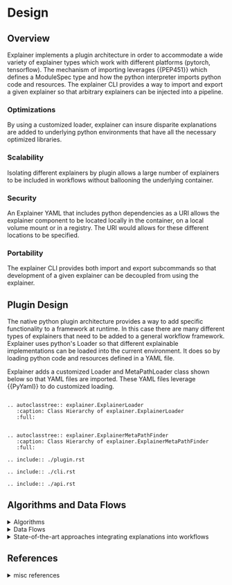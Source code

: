 # Design

## Overview

Explainer implements a plugin architecture in order to accommodate a wide variety of explainer types which work with different platforms (pytorch, tensorflow). The mechanism of importing leverages {{PEP451}} which defines a ModuleSpec type and how the python interpreter imports python code and resources. The explainer CLI provides a way to import and export a given explainer so that arbitrary explainers can be injected into a pipeline. 

### Optimizations

By using a customized loader, explainer can insure disparite explanations are added to underlying python environments that have all the necessary optimized libraries. 


### Scalability

Isolating different explainers by plugin allows a large number of explainers to be included in workflows without ballooning the underlying container.


### Security

An Explainer YAML that includes python dependencies as a URI allows the explainer component to be located locally in the container, on a local volume mount or in a registry. The URI would allows for these different locations to be specified.


### Portability

The explainer CLI provides both import and export subcommands so that development of a given explainer can be decoupled from using the explainer. 

## Plugin Design

The native python plugin architecture provides a way to add specific functionality to a framework at runtime. In this case there are many different types of explainers that need to be added to a general workflow framework. Explainer uses python's Loader so that different explainable implementations can be loaded into the current environment.
It does so by loading python code and resources defined in a YAML file.


Explainer adds a customized Loader and MetaPathLoader class shown below so that YAML files are imported. These YAML files leverage {{PyYaml}} to do customized loading.


```{eval-rst}

.. autoclasstree:: explainer.ExplainerLoader
   :caption: Class Hierarchy of explainer.ExplainerLoader
   :full:

```

```{eval-rst}

.. autoclasstree:: explainer.ExplainerMetaPathFinder
   :caption: Class Hierarchy of explainer.ExplainerMetaPathFinder
   :full:

```

```{eval-rst}
.. include:: ./plugin.rst
```

```{eval-rst}
.. include:: ./cli.rst
```


```{eval-rst}
.. include:: ./api.rst
```

## Algorithms and Data Flows

<details>
<summary>Algorithms</summary>


```{mermaid}
:caption: "Explainability based on Algorithms{cite}`chou2022counterfactuals`"

%%{
  init: { "flowchart": { "htmlLabels": true, "curve": "linear" } }
}%%

flowchart LR
    A[Algorithm] --> B{Is\nyour\nmodel\ninterpretable?}
    B -->|Yes| C[Use\nIntrinsic\nmethods]
    B -->|No| D{Explain\nindividual\npredictions\nor\nentire\nmodel?}
    D -->|Entire Model| F{"Does\nyour\nmodel\nhave\na\nstandard\narchitecture?"}
    D -->|Individual Predictions| J{"Does\nyour\nmodel\nhave\na\nstandard\narchitecture?"}
    D -->|Both| E
    F -->|No| K["Model\nagnostic\nmethods\nlike\nPartial\nDependence\nplots"]
    F -->|Yes| L["Use\nModel\nspecific\nglobal\nmethods\nlike\nXGBoost"]
    J -->|Yes| M["Model\nspecific\nlocal\nmethods\nlike\nGrad-CAM</b>"]
    J -->|No| E
    E["SHAP\nor\nLIME"]
    classDef leafName fill:#00f,color:#fff;
    class C,E,K,L,M leafName;
```

* {{YANG202229}}
* {{ZHU202253}}
* {{HOLZINGER202128}}

</details>

<details>
<summary>Data Flows</summary>


```{mermaid}
:caption: "Explainable Data{cite}`bennetot2021practical`"

%%{
  init: { "flowchart": { "htmlLabels": true, "curve": "linear" } }
}%%

flowchart LR
    A[Data] --> B{Tabular Data?}
    B -->|Yes| C{Interactive\nExplanation?}
    B -->|No| E{Text Data?}
    C -->|Yes| D["Logic\nTensor\nNetworks\n(<b>LTN</b>)"]
    C -->|No| G{CounterFactual\nExplanation?}
    E -->|Yes| F["Transformer\nInterpret"]
    E -->|No| J{"Image Data?"}
    J -->|Yes| K["Gradient-weighted\nClass\nActivation\nMapping\n(<b>Grad-CAM)</b>"]
    J -->|No| L["Layer-wise\nRelevance\nPropagation\n(<b>LDP</b>)"]
    G -->|Yes| H["Diverse\nCounterfactual\nExplanations\n(<b>DICE</b>) fa:fa-external-link-alt"]
    G -->|No| I["Shapley\nAdditive\nExplanations\n(<b>SHAP</b>)"]
    classDef leafName fill:#00f,color:#fff;
    class D,F,H,I,K,L leafName;
```

* Logic Tensor Networks: See {cite}`bennetot2021practical`
* See {cite}`logictensornetworks`
* See {cite}`mothilal2020explaining`

</details>

<details>
<summary>State-of-the-art approaches integrating explanations into workflows</summary>

### transformer-interpret and path-explain

transformer-interpret
: This library{{TransformersInterpret}} adds an explainer to any HuggingFace transformer. The python package combines both HuggingFace {{Transformers}} and {{Captum}}. The choice of a model within the HuggingFace {{Transformers}} library is done by using {{AutoClasses}}. An example of the API is shown below:

> model = AutoModel.from_pretrained("bert-base-cased")


In this case, the pretrained model "bert-base-cased" will be downloaded from the HuggingFace model repo on huggingface.co, added to a local python class cache and imported into the current python environment. The type of framework used with the pretained model is determined by the path or an additional boolean parameter in the method of from_tf. The bert model returned from the method differs depending on whether PyTorch or TensorFlow is used (see figures below).


```{eval-rst}

.. autoclasstree:: transformers.AutoModelForSequenceClassification
   :caption: Class Hierarchy of transformers.AutoModelForSequenceClassification
   :full:

```

```{eval-rst}

.. autoclasstree:: transformers.models.bert.BertModel
   :caption: Class Hierarchy of transformers.models.bert.BertModel for pytorch
   :full:

```

```{eval-rst}

.. autoclasstree:: transformers.models.bert.TFBertModel
   :caption: Class Hierarchy of transformers.models.bert.TFBertModel for tensorflow
   :full:

```

path-explain
: This library{{PathExplain}} adds an explainer that can also accept either a PyTorch or TensorFlow model. The library explains feature importances and feature interactions in deep neural networks using path attribution methods.


```{eval-rst}

.. autoclasstree:: path_explain.explainers.embedding_explainer_tf.EmbeddingExplainerTF
   :caption: Class Hierarchy of path_explain.explainers.embedding_explainer_tf.EmbeddingExplainerTF
   :full:

```

</details>



## References

<details>
<summary>misc references</summary>

* [Logic Tensor Networks](https://github.com/logictensornetworks/logictensornetworks)
* [COUNTERFACTUAL EXPLANATIONS WITHOUT OPENING THE BLACK BOX: AUTOMATED DECISIONS AND THE GDPR](https://arxiv.org/pdf/1711.00399.pdf)
* [Generating Counterfactual Explanations with Natural Language](https://arxiv.org/pdf/1806.09809.pdf)

</details>
